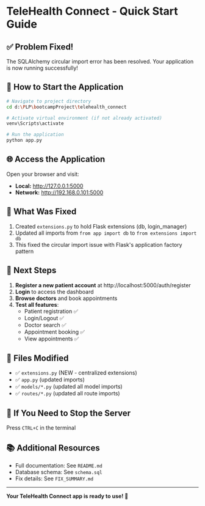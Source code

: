 # TeleHealth Connect - Quick Start Guide

## ✅ Problem Fixed!

The SQLAlchemy circular import error has been resolved. Your application is now running successfully!

## 🚀 How to Start the Application

```bash
# Navigate to project directory
cd d:\PLP\bootcampProject\telehealth_connect

# Activate virtual environment (if not already activated)
venv\Scripts\activate

# Run the application
python app.py
```

## 🌐 Access the Application

Open your browser and visit:
- **Local:** http://127.0.0.1:5000
- **Network:** http://192.168.0.101:5000

## 📝 What Was Fixed

1. Created `extensions.py` to hold Flask extensions (db, login_manager)
2. Updated all imports from `from app import db` to `from extensions import db`
3. This fixed the circular import issue with Flask's application factory pattern

## 🎯 Next Steps

1. **Register a new patient account** at http://localhost:5000/auth/register
2. **Login** to access the dashboard
3. **Browse doctors** and book appointments
4. **Test all features**:
   - Patient registration ✅
   - Login/Logout ✅
   - Doctor search ✅
   - Appointment booking ✅
   - View appointments ✅

## 📁 Files Modified

- ✅ `extensions.py` (NEW - centralized extensions)
- ✅ `app.py` (updated imports)
- ✅ `models/*.py` (updated all model imports)
- ✅ `routes/*.py` (updated all route imports)

## 🔧 If You Need to Stop the Server

Press `CTRL+C` in the terminal

## 📚 Additional Resources

- Full documentation: See `README.md`
- Database schema: See `schema.sql`
- Fix details: See `FIX_SUMMARY.md`

---

**Your TeleHealth Connect app is ready to use! 🎉**
